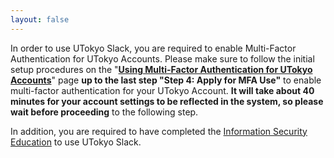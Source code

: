 ```yaml
---
layout: false
---
```


In order to use UTokyo Slack, you are required to enable Multi-Factor Authentication for UTokyo Accounts. Please make sure to follow the initial setup procedures on the "**[Using Multi-Factor Authentication for UTokyo Accounts](/en/utokyo_account/mfa)**" page **up to the last step "Step 4: Apply for MFA Use"** to enable multi-factor authentication for your UTokyo Account. **It will take about 40 minutes for your account settings to be reflected in the system, so please wait before proceeding** to the following step.

In addition, you are required to have completed the [Information Security Education](https://www.u-tokyo.ac.jp/adm/dics/ja/securityeducationvideo.html) to use UTokyo Slack.
